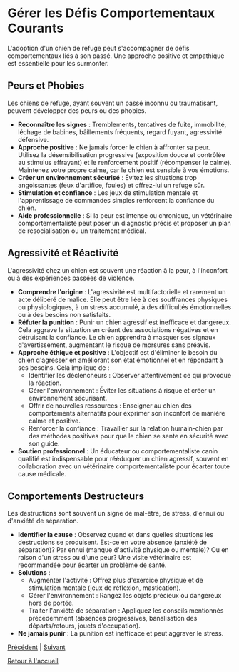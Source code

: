 # Gérer les Défis Comportementaux Courants

L'adoption d'un chien de refuge peut s'accompagner de défis comportementaux liés à son passé. Une approche positive et empathique est essentielle pour les surmonter.

## Peurs et Phobies

Les chiens de refuge, ayant souvent un passé inconnu ou traumatisant, peuvent développer des peurs ou des phobies.

- **Reconnaître les signes** : Tremblements, tentatives de fuite, immobilité, léchage de babines, bâillements fréquents, regard fuyant, agressivité défensive.
- **Approche positive** : Ne jamais forcer le chien à affronter sa peur. Utilisez la désensibilisation progressive (exposition douce et contrôlée au stimulus effrayant) et le renforcement positif (récompenser le calme). Maintenez votre propre calme, car le chien est sensible à vos émotions.
- **Créer un environnement sécurisé** : Évitez les situations trop angoissantes (feux d'artifice, foules) et offrez-lui un refuge sûr.
- **Stimulation et confiance** : Les jeux de stimulation mentale et l'apprentissage de commandes simples renforcent la confiance du chien.
- **Aide professionnelle** : Si la peur est intense ou chronique, un vétérinaire comportementaliste peut poser un diagnostic précis et proposer un plan de resocialisation ou un traitement médical.

## Agressivité et Réactivité

L'agressivité chez un chien est souvent une réaction à la peur, à l'inconfort ou à des expériences passées de violence.

- **Comprendre l'origine** : L'agressivité est multifactorielle et rarement un acte délibéré de malice. Elle peut être liée à des souffrances physiques ou physiologiques, à un stress accumulé, à des difficultés émotionnelles ou à des besoins non satisfaits.
- **Réfuter la punition** : Punir un chien agressif est inefficace et dangereux. Cela aggrave la situation en créant des associations négatives et en détruisant la confiance. Le chien apprendra à masquer ses signaux d'avertissement, augmentant le risque de morsures sans préavis.
- **Approche éthique et positive** : L'objectif est d'éliminer le besoin du chien d'agresser en améliorant son état émotionnel et en répondant à ses besoins. Cela implique de :
    - Identifier les déclencheurs : Observer attentivement ce qui provoque la réaction.
    - Gérer l'environnement : Éviter les situations à risque et créer un environnement sécurisant.
    - Offrir de nouvelles ressources : Enseigner au chien des comportements alternatifs pour exprimer son inconfort de manière calme et positive.
    - Renforcer la confiance : Travailler sur la relation humain-chien par des méthodes positives pour que le chien se sente en sécurité avec son guide.
- **Soutien professionnel** : Un éducateur ou comportementaliste canin qualifié est indispensable pour rééduquer un chien agressif, souvent en collaboration avec un vétérinaire comportementaliste pour écarter toute cause médicale.

## Comportements Destructeurs

Les destructions sont souvent un signe de mal-être, de stress, d'ennui ou d'anxiété de séparation.

- **Identifier la cause** : Observez quand et dans quelles situations les destructions se produisent. Est-ce en votre absence (anxiété de séparation)? Par ennui (manque d'activité physique ou mentale)? Ou en raison d'un stress ou d'une peur? Une visite vétérinaire est recommandée pour écarter un problème de santé.
- **Solutions** :
    - Augmenter l'activité : Offrez plus d'exercice physique et de stimulation mentale (jeux de réflexion, mastication).
    - Gérer l'environnement : Rangez les objets précieux ou dangereux hors de portée.
    - Traiter l'anxiété de séparation : Appliquez les conseils mentionnés précédemment (absences progressives, banalisation des départs/retours, jouets d'occupation).
- **Ne jamais punir** : La punition est inefficace et peut aggraver le stress. 

[Précédent](./6_langage_canin.md) | [Suivant](./conclusion.md)

[Retour à l'accueil](../index.md) 